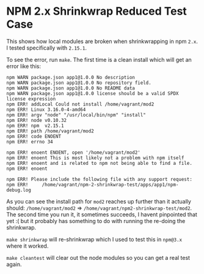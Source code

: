 # NPM 2.x Shrinkwrap Reduced Test Case

This shows how local modules are broken when shrinkwrapping in npm `2.x`.  I tested specifically with `2.15.1`.

To see the error, run `make`.  The first time is a clean install which will get an error like this:

```
npm WARN package.json app1@1.0.0 No description
npm WARN package.json app1@1.0.0 No repository field.
npm WARN package.json app1@1.0.0 No README data
npm WARN package.json app1@1.0.0 license should be a valid SPDX license expression
npm ERR! addLocal Could not install /home/vagrant/mod2
npm ERR! Linux 3.16.0-4-amd64
npm ERR! argv "node" "/usr/local/bin/npm" "install"
npm ERR! node v0.10.32
npm ERR! npm  v2.15.1
npm ERR! path /home/vagrant/mod2
npm ERR! code ENOENT
npm ERR! errno 34

npm ERR! enoent ENOENT, open '/home/vagrant/mod2'
npm ERR! enoent This is most likely not a problem with npm itself
npm ERR! enoent and is related to npm not being able to find a file.
npm ERR! enoent

npm ERR! Please include the following file with any support request:
npm ERR!     /home/vagrant/npm-2-shrinkwrap-test/apps/app1/npm-debug.log
```

As you can see the install path for `mod2` reaches up further than it actually should: `/home/vagrant/mod2` => `/home/vagrant/npm2-shrinkwrap-test/mod2`.  The second time you run it, it sometimes succeeds, I havent pinpointed that yet :( but it probably has something to do with running the re-doing the shrinkwrap.

`make shrinkwrap` will re-shrinkwrap which I used to test this in `npm@3.x` where it worked.

`make cleantest` will clear out the node modules so you can get a real test again.
